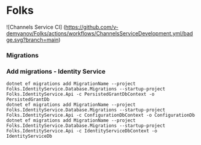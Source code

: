 # Folks
![Channels Service CI]
(https://github.com/v-demyanov/Folks/actions/workflows/ChannelsServiceDevelopment.yml/badge.svg?branch=main)

### Migrations
### Add migrations - Identity Service
```
dotnet ef migrations add MigrationName --project Folks.IdentityService.Database.Migrations --startup-project Folks.IdentityService.Api -c PersistedGrantDbContext -o PersistedGrantDb
dotnet ef migrations add MigrationName --project Folks.IdentityService.Database.Migrations --startup-project Folks.IdentityService.Api -c ConfigurationDbContext -o ConfigurationDb
dotnet ef migrations add MigrationName --project Folks.IdentityService.Database.Migrations --startup-project Folks.IdentityService.Api -c IdentityServiceDbContext -o IdentityServiceDb
```

